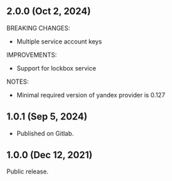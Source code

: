 ## 2.0.0 (Oct 2, 2024)

BREAKING CHANGES:

- Multiple service account keys

IMPROVEMENTS:

- Support for lockbox service 

NOTES:

- Minimal required version of yandex provider is 0.127

## 1.0.1 (Sep 5, 2024)

- Published on Gitlab.

## 1.0.0 (Dec 12, 2021)

Public release.
